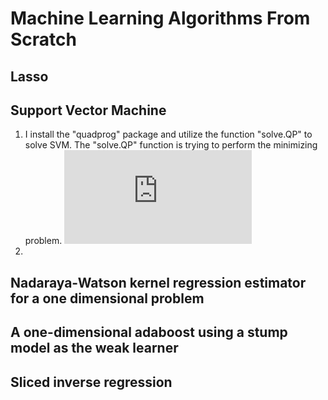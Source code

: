 # Machine Learning Algorithms From Scratch

## Lasso

## Support Vector Machine
1. I install the "quadprog" package and utilize the function "solve.QP" to solve SVM. The "solve.QP" function is trying to perform the minimizing problem.
![](http://latex.codecogs.com/gif.latex?%5Cmin)
2. 

## Nadaraya-Watson kernel regression estimator for a one dimensional problem
## A one-dimensional adaboost using a stump model as the weak learner
## Sliced inverse regression

